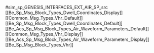 #sim_sp_GENESIS_INTERFACES_EXT_AIR_SP_src
[[Be_Sp_Msg_Block_Types_Dwell_Coordinates_Display]]
[[Common_Msg_Types_Vhr_Default]]
[[Be_Sp_Msg_Block_Types_Dwell_Coordinates_Default]]
[[Be_Acs_Sp_Msg_Block_Types_Air_Waveform_Parameters_Default]]
[[Common_Msg_Types_Vhr_Display]]
[[Be_Acs_Sp_Msg_Block_Types_Air_Waveform_Parameters_Display]]
[[Be_Sp_Msg_Block_Types_Vhr]]
